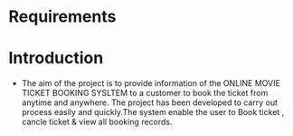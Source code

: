 # Requirements 
 # Introduction
   * The aim of the project is to provide information of the ONLINE MOVIE TICKET BOOKING SYSLTEM to a customer to book the ticket from anytime and anywhere. The project has been developed to carry out process easily and quickly.The system enable the user to Book ticket , cancle ticket & view all booking records.  
